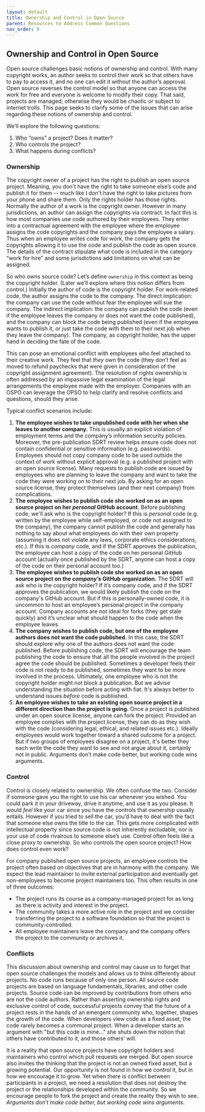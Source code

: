 ```yaml
---
layout: default
title: Ownership and Control in Open Source
parent: Resources to Address Common Questions
nav_order: 9
---
```


## Ownership and Control in Open Source

Open source challenges basic notions of ownership and control. With many copyright works, an author seeks to control their work so that others have to pay to access it, and no one can edit it without the author’s approval. Open source reverses the control model so that anyone can access the work for free and everyone is welcome to modify their copy. That said, projects are managed; otherwise they would be chaotic or subject to internet trolls. This page seeks to clarify some of the issues that can arise regarding these notions of ownership and control.

We’ll explore the following questions:
1. Who “owns” a project? Does it matter?
1. Who controls the project?
1. What happens during conflicts?

### Ownership

The copyright owner of a project has the right to publish an open source project. Meaning, you don't have the right to take someone else’s code and publish it for them -- much like I don't have the right to take pictures from your phone and share them. Only the rights holder has those rights. Normally the author of a work is the copyright owner. However in many jurisdictions, an author can assign the copyrights via contract. In fact this is how most companies use code authored by their employees. They enter into a contractual agreement with the employee where the employee assigns the code copyrights and the company pays the employee a salary. Thus when an employee writes code for work, the company gets the copyrights allowing it to use the code and publish the code as open source. The details of the contract stipulate what code is included in the category “work for hire” and some jurisdictions add limitations on what can be assigned.

So who owns source code? Let’s define `ownership` in this context as being the copyright holder. (Later we’ll explore where this notion differs from control.) Initially the author of code is the copyright holder. For work-related code, the author assigns the code to the company. The direct implication: the company can use the code without fear the employee will sue the company. The indirect implication: the company can publish the code (even if the employee leaves the company or does not want the code published), and the company can block the code being published (even if the employee wants to publish it, or just take the code with them to their next job when they leave the company). The company, as copyright holder, has the upper hand in deciding the fate of the code.

This can pose an emotional conflict with employees who feel attached to their creative work. They feel that _they_ own the code (they don’t feel as moved to refund paychecks that were given in consideration of the copyright assignment agreement). The resolution of rights ownership is often addressed by an impassive legal examination of the legal arrangements the employee made with the employer. Companies with an OSPO can leverage the OPSO to help clarify and resolve conflicts and questions, should they arise.

Typical conflict scenarios include:
1. **The employee wishes to take unpublished code with her when she leaves to another company.** This is usually an explicit violation of employment terms and the company’s information security policies. Moreover, the pre-publication SDRT review helps ensure code does not contain confidential or sensitive information (e.g. passwords). Employees should not copy company code to be used outside the context of work without explicit approval (e.g. a published project with an open source license). Many requests to publish code are issued by employees who are planning to leave the company and want to take the code they were working on to their next job. By asking for an open source license, they protect themselves (and their next company) from complications.
1. **The employee wishes to publish code she worked on as an open source project on her _personal_ GitHub account.** Before publishing code, we'll ask who is the copyright holder? If this is _personal_ code (e.g. written by the employee while self-employed, or code not assigned to the company), the company cannot publish the code and generally has nothing to say about what employees do with their own property (assuming it does not violate any laws, corporate ethics considerations, etc.). If this is _company_ code, and if the SDRT approves the publication, the employee can host a copy of the code on her personal GitHub account (actually once published by the SDRT, anyone can host a copy of the code on their personal account too.)
1. **The employee wishes to publish code she worked on as an open source project on the _company’s_ GitHub organization.** The SDRT will ask who is the copyright holder? If it’s company code, and if the SDRT approves the publication, we would likely publish the code on the company's GitHub account. But if this is personally-owned code, it is uncommon to host an employee’s personal project in the company account. Company accounts are not ideal for forks (they get stale quickly) and it’s unclear what should happen to the code when the employee leaves.
1. **The company wishes to publish code, but one of the employee authors does not want the code published.** In this case, the SDRT should explore _why_ one of the authors does not want the code published. Before publishing code, the SDRT will encourage the team publishing the code to ensure that all the people involved in the project agree the code should be published. Sometimes a developer feels their code is not ready to be published, sometimes they want to be more involved in the process. Ultimately, one employee who is not the copyright holder might not block a publication. But we advise understanding the situation before acting with fiat. It's always better to understand issues _before_ code is publiished.
1. **An employee wishes to take an existing open source project in a different direction than the project is going.** Once a project is published under an open source license, anyone can fork the project. Provided an employee complies with the project license, they can do as they wish with the code (considering legal, ethical, and related issues etc.). Ideally employees would work together toward a shared outcome for a project. But if two groups of employees disagree on a project, it's better they each write the code they want to see and not argue about it, certainly not in public. Arguments don’t make code better, but working code wins arguments.

### Control

Control is closely related to ownership. We often confuse the two. Consider if someone gave you the right to use his car whenever you wished. You could park it in your driveway, drive it anytime, and use it as you please. It would _feel_ like your car since you have the controls that ownership usually entails. However if you tried to sell the car, you’d have to deal with the fact that someone else owns the title to the car. This gets more complicated with intellectual property since source code is not inherently excludable, nor is your use of code rivalrous to someone else’s use. Control often feels like a close proxy to ownership. So who controls the open source project? How does control even work?

For company published open source projects, an employee controls the project often based on objectives that are in harmony with the company. We expect the lead maintainer to invite external participation and eventually get non-employees to become project maintainers too. This often results in one of three outcomes:
* The project runs its course as a company-managed project for as long as there is activity and interest in the project.
* The community takes a more active role in the project and we consider transferring the project to a software foundation so that the project is community-controlled.
* All employee maintainers leave the company and the company offers the project to the community or archives it.

### Conflicts

This discussion about ownership and control may cause us to forget that open source challenges the models and allows us to think differently about projects. No code runs because of only one person. All source code projects are based on language fundamentals, libraries, and other code projects. Source code can be improved by contributions from others who are not the code authors. Rather than asserting ownership rights and exclusive control of code, successful projects convey that the future of a project rests in the hands of an emergent community who, together, shapes the growth of the code. When developers view code as a fixed asset, the code rarely becomes a communal project. When a developer starts an argument with "but this code is mine..." she shuts down the notion that others have contributed to it, and those others' will.

It is a reality that open source projects have copyright holders and maintainers who control which pull requests are merged. But open source also invites the thinking that the project is not an owned fixed asset, but a growing potential. Our opportunity is not found in how we control it, but in how we encourage it to grow. Yet when there is conflict between participants in a project, we need a resolution that does not destroy the project or the relationships developed within the community. So we encourage people to fork the project and create the reality they wish to see. _Arguments don’t make code better, but working code wins arguments._
